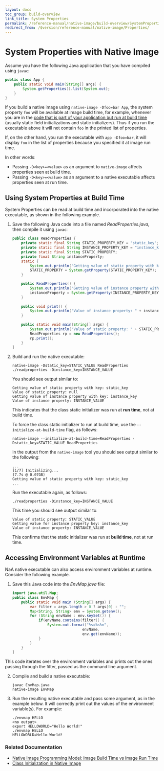 ```yaml
---
layout: docs
toc_group: build-overview
link_title: System Properties
permalink: /reference-manual/native-image/build-overview/SystemProperties/
redirect_from: /$version/reference-manual/native-image/Properties/
---
```


# System Properties with Native Image

Assume you have the following Java application that you have compiled using `javac`:
```java
public class App {
    public static void main(String[] args) {
        System.getProperties().list(System.out);
    }
}
```
If you build a native image using `native-image -Dfoo=bar App`, the system property `foo` will be available at image build time, for example, whenever you are in the [code that is part of your application but run at build time](http://www.graalvm.org/sdk/javadoc/org/graalvm/nativeimage/ImageInfo.html#inImageBuildtimeCode--) (usually static field initializations and static initializers).
Thus if you run the executable above it will not contain `foo` in the printed list of properties.

If, on the other hand, you run the executable with `app -Dfoo=bar`, it will display `foo` in the list of properties because you specified it at image run time.

In other words:
* Passing `-D<key>=<value>` as an argument to `native-image` affects properties seen at build time.
* Passing `-D<key>=<value>` as an argument to a native executable affects properties seen at run time.

## Using System Properties at Build Time

System Properties can be read at build time and incorporated into the native executable, as shown in the following example.

1. Save the following Java code into a file named _ReadProperties.java_, then compile it using `javac`:

    ```java
    public class ReadProperties {
        private static final String STATIC_PROPERTY_KEY = "static_key";
        private static final String INSTANCE_PROPERTY_KEY = "instance_key";
        private static final String STATIC_PROPERTY;
        private final String instanceProperty;
        static {
            System.out.println("Getting value of static property with key: " + STATIC_PROPERTY_KEY);
            STATIC_PROPERTY = System.getProperty(STATIC_PROPERTY_KEY);
        }
    
        public ReadProperties() {
            System.out.println("Getting value of instance property with key: " + INSTANCE_PROPERTY_KEY);
            instanceProperty = System.getProperty(INSTANCE_PROPERTY_KEY);
        }
        
        public void print() {
            System.out.println("Value of instance property: " + instanceProperty);
        } 
        
        public static void main(String[] args) {
            System.out.println("Value of static property: " + STATIC_PROPERTY);
            ReadProperties rp = new ReadProperties();
            rp.print();
        } 
    }
    ```

2. Build and run the native executable:

    ```shell
    native-image -Dstatic_key=STATIC_VALUE ReadProperties
    ./readproperties -Dinstance_key=INSTANCE_VALUE
    ```

    You should see output similar to:

    ```
    Getting value of static property with key: static_key
    Value of static property: null
    Getting value of instance property with key: instance_key
    Value of instance property: INSTANCE_VALUE
    ```

    This indicates that the class static initializer was run at **run time**, not at build time.

    To force the class static initializer to run at build time, use the `--initialize-at-build-time` flag, as follows:

    ```shell
    native-image --initialize-at-build-time=ReadProperties -Dstatic_key=STATIC_VALUE ReadProperties
    ```

    In the output from the `native-image` tool you should see output similar to the following:

    ```
    ...
    [1/7] Initializing...                                            (7.7s @ 0.07GB)
    Getting value of static property with key: static_key
    ...
    ```
    Run the executable again, as follows:

    ```shell
    ./readproperties -Dinstance_key=INSTANCE_VALUE
    ```

    This time you should see output similar to:

    ```
    Value of static property: STATIC_VALUE
    Getting value for instance property key: instance_key
    Value of instance property: INSTANCE_VALUE
    ```

    This confirms that the static initializer was run at **build time**, not at run time.

## Accessing Environment Variables at Runtime

NaA native executable can also access environment variables at runtime.
Consider the following example.

1. Save this Java code into the _EnvMap.java_ file:

    ```java
    import java.util.Map;
    public class EnvMap {
        public static void main (String[] args) {
            var filter = args.length > 0 ? args[0] : "";
            Map<String, String> env = System.getenv();
            for (String envName : env.keySet()) {
                if(envName.contains(filter)) {
                    System.out.format("%s=%s%n",
                                    envName,
                                    env.get(envName));
                }
            }
        }
    }
    ```

  This code iterates over the environment variables and prints out the ones passing through the filter, passed as the command line argument.

2. Compile and build a native executable:

    ```shell
    javac EnvMap.java
    native-image EnvMap
    ```

3. Run the resulting native executable and pass some argument, as in the example below. It will correctly print out the values of the environment variable(s). For example:

    ```shell
    ./envmap HELLO
    <no output>
    export HELLOWORLD="Hello World!"
    ./envmap HELLO
    HELLOWORLD=Hello World!
    ```
    
### Related Documentation

* [Native Image Programming Model: Image Build Time vs Image Run Time](ProgrammingModel.md#image-build-time-vs-image-run-time)
* [Class Initialization in Native Image](ClassInitialization.md)